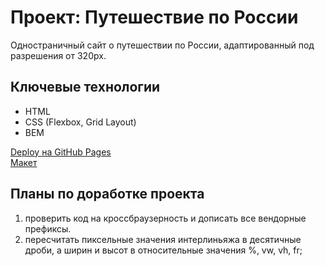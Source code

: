 # Проект: Путешествие по России

Одностраничный сайт о путешествии по России, адаптированный под разрешения от 320px.

## Ключевые технологии

- HTML
- CSS (Flexbox, Grid Layout)
- BEM

[Deploy на GitHub Pages](https://drozdova-anastasia.github.io/russian-travel/index.html)\
[Макет](https://www.figma.com/file/5S2WSbEFL6awjVWJ0NWL8Q/Sprint-3_-Russia-_-desktop-mobile?node-id=28503%3A0)

## Планы по доработке проекта

1. проверить код на кроссбраузерность и дописать все вендорные префиксы.
2. пересчитать пиксельные значения интерлиньяжа в десятичные дроби,
   а ширин и высот в относительные значения %, vw, vh, fr;
